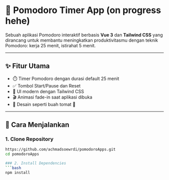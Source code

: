 # 🍅 Pomodoro Timer App (on progress hehe)

Sebuah aplikasi Pomodoro interaktif berbasis **Vue 3** dan **Tailwind CSS** yang dirancang untuk membantu meningkatkan produktivitasmu dengan teknik Pomodoro: kerja 25 menit, istirahat 5 menit.

---

## ✨ Fitur Utama

- ⏱️ Timer Pomodoro dengan durasi default 25 menit
- ✅ Tombol Start/Pause dan Reset
- 💅 UI modern dengan Tailwind CSS
- 🎬 Animasi fade-in saat aplikasi dibuka
- 🌈 Desain seperti buah tomat 🍅

---

## 🚀 Cara Menjalankan

### 1. Clone Repository

```bash
https://github.com/achmadsoewrdi/pomodoroApps.git
cd pomodoroApps

### 2. Install Dependencies
```bash
npm install



